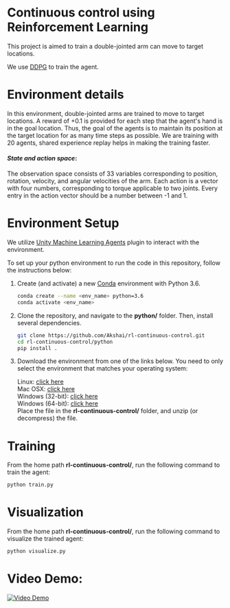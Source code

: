 # Continuous control using Reinforcement Learning
This project is aimed to train a double-jointed arm can move to target locations.

We use [DDPG](https://arxiv.org/pdf/1509.02971) to train the agent.

# Environment details

In this environment, double-jointed arms are trained to move to target locations. A reward of +0.1 is provided for each step that the agent's hand is in the goal location. Thus, the goal of the agents is to maintain its position at the target location for as many time steps as possible. We are training with 20 agents, shared experience replay helps in making the training faster.

#### *State and action space*:

The observation space consists of 33 variables corresponding to position, rotation, velocity, and angular velocities of the arm. Each action is a vector with four numbers, corresponding to torque applicable to two joints. Every entry in the action vector should be a number between -1 and 1.


# Environment Setup

We utilize [Unity Machine Learning Agents](https://github.com/Unity-Technologies/ml-agents) plugin to interact with the environment. 

To set up your python environment to run the code in this repository, follow the instructions below:

1. Create (and activate) a new [Conda](https://docs.anaconda.com/anaconda/install/) environment with Python 3.6.

    ```bash
    conda create --name <env_name> python=3.6
    conda activate <env_name>
    ```


2. Clone the repository, and navigate to the **python/** folder. Then, install several dependencies.

    ```bash
    git clone https://github.com/Akshai/rl-continuous-control.git
    cd rl-continuous-control/python
    pip install .
    ```
    
    
3.  Download the environment from one of the links below. You need to only select the environment that matches your operating system:

    Linux: [click here](https://s3-us-west-1.amazonaws.com/udacity-drlnd/P2/Reacher/Reacher_Linux.zip) <br />
    Mac OSX: [click here](https://s3-us-west-1.amazonaws.com/udacity-drlnd/P2/Reacher/Reacher.app.zip)<br />
    Windows (32-bit): [click here](https://s3-us-west-1.amazonaws.com/udacity-drlnd/P2/Reacher/Reacher_Windows_x86.zip)<br />
    Windows (64-bit): [click here](https://s3-us-west-1.amazonaws.com/udacity-drlnd/P2/Reacher/Reacher_Windows_x86_64.zip)<br />
    Place the file in the **rl-continuous-control/** folder, and unzip (or decompress) the file.

# Training

From the home path **rl-continuous-control/**, run the following command to train the agent:

```bash
python train.py
```

# Visualization

From the home path **rl-continuous-control/**, run the following command to visualize the trained agent:

```bash
python visualize.py
```

# Video Demo: <br />
[![Video Demo](https://img.youtube.com/vi/l42uVQITrzY/0.jpg)](https://www.youtube.com/watch?v=l42uVQITrzY)





